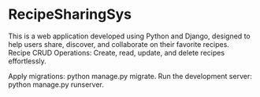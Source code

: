 # RecipeSharingSys
This is a web application developed using Python and Django, designed to help users share, discover, and collaborate on their favorite recipes.              
Recipe CRUD Operations: Create, read, update, and delete recipes effortlessly.

Apply migrations: python manage.py migrate.
Run the development server: python manage.py runserver.
